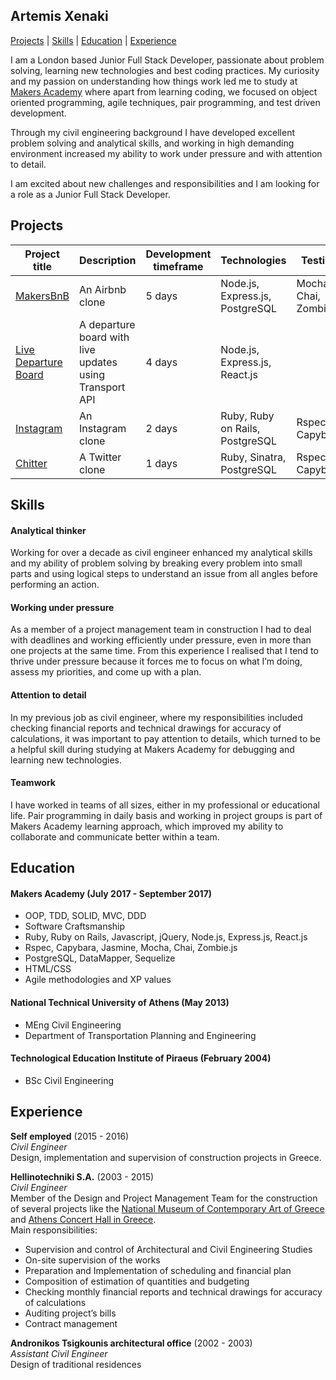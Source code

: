 ## Artemis Xenaki
[Projects](#projects) | [Skills](#skills) | [Education](#education) | [Experience](#experience)

I am a London based Junior Full Stack Developer,
passionate about problem solving, learning new technologies and best coding practices. My curiosity and my passion on understanding how things work led me to study at [Makers Academy](http://www.makersacademy.com/) where apart from learning coding, we focused on object oriented programming, agile techniques, pair programming, and test driven development.  

Through my civil engineering background I have developed excellent problem solving and analytical skills, and working in high demanding environment increased my ability to work under pressure and with attention to detail.  

I am excited about new challenges and responsibilities and I am looking for a role as a Junior Full Stack Developer.


## Projects
Project title | Description | Development timeframe | Technologies| Testing | Link
--------------|-------------|-----------------------|--------------|---------|-----
[MakersBnB](https://github.com/artemisxen/makersbnb)| An Airbnb clone | 5 days | Node.js, Express.js, PostgreSQL| Mocha, Chai, Zombie.js|
[Live Departure Board](https://github.com/artemisxen/react-departure-board)| A departure board with live updates using Transport API | 4 days | Node.js, Express.js, React.js | | [Heroku Link](http://live-departures.herokuapp.com/)
[Instagram](https://github.com/artemisxen/instagram-challenge)| An Instagram clone | 2 days | Ruby, Ruby on Rails, PostgreSQL | Rspec, Capybara|
[Chitter](https://github.com/artemisxen/chitter-challenge)| A Twitter clone | 1 days | Ruby, Sinatra, PostgreSQL | Rspec, Capybara| [Heroku Link](https://art-chitter.herokuapp.com/)

## Skills

#### Analytical thinker
Working for over a decade as civil engineer enhanced my analytical skills and my ability of problem solving by breaking every problem into small parts and using logical steps to understand an issue from all angles before performing an action.

#### Working under pressure
As a member of a project management team in construction I had to deal with deadlines and working efficiently under pressure, even in more than one projects at the same time. From this experience I realised that I tend to thrive under pressure because it forces me to focus on what I’m doing, assess my priorities, and come up with a plan.

#### Attention to detail
In my previous job as civil engineer, where my responsibilities included checking financial reports and technical drawings for accuracy of calculations, it was important to pay attention to details, which turned to be a helpful skill during studying at Makers Academy for debugging and learning new technologies.

#### Teamwork
I have worked in teams of all sizes, either in my professional or educational life. Pair programming in daily basis and working in project groups is part of Makers Academy learning approach, which improved my ability to collaborate and communicate better within a team.

## Education

#### Makers Academy (July 2017 - September 2017)

- OOP, TDD, SOLID, MVC, DDD
- Software Craftsmanship
- Ruby, Ruby on Rails, Javascript, jQuery, Node.js, Express.js, React.js
- Rspec, Capybara, Jasmine, Mocha, Chai, Zombie.js
- PostgreSQL, DataMapper, Sequelize
- HTML/CSS
- Agile methodologies and XP values

#### National Technical University of Athens (May 2013)

- MEng Civil Engineering
- Department of Transportation Planning and Engineering

#### Technological Education Institute of Piraeus (February 2004)

- BSc Civil Engineering

## Experience

**Self employed** (2015 - 2016)    
*Civil Engineer*  
Design, implementation and supervision of construction projects in Greece.

**Hellinotechniki S.A.** (2003 - 2015)    
*Civil Engineer*  
Member of the Design and Project Management Team for the construction of several projects like the [National Museum of Contemporary Art of Greece](http://www.emst.gr/en/) and [Athens Concert Hall in Greece](http://www.ellinotexniki.com/cultural-facilities/athens-concert-hall-phase-ii).  
Main responsibilities:
* Supervision and control of Architectural and Civil Engineering Studies
* On-site supervision of the works
* Preparation and Implementation of scheduling and financial plan
* Composition of estimation of quantities and budgeting
* Checking monthly financial reports and technical drawings for accuracy of calculations
* Auditing project’s bills
* Contract management

**Andronikos Tsigkounis architectural office** (2002 - 2003)   
*Assistant Civil Engineer*  
Design of traditional residences
